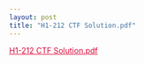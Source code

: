 ```yaml
---
layout: post
title: "H1-212 CTF Solution.pdf"
---
```


<a href="/H1-212 CTF Solution.pdf" rel="noopener noreferrer" style="color:#DC0739;">H1-212 CTF Solution.pdf</a>


